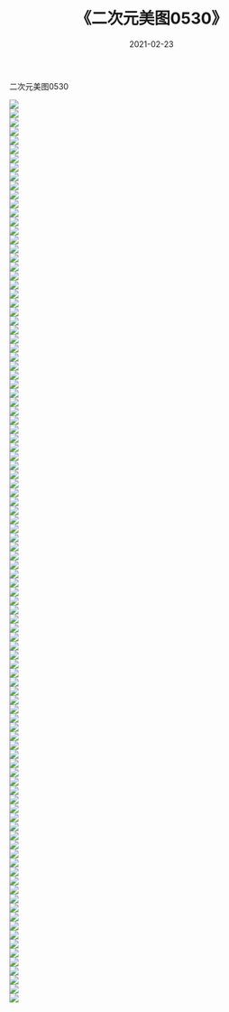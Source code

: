 ﻿---
layout: post
title:  《二次元美图0530》
date:   2021-02-23
img: http://imgx.orgx.ga/二次元/2021/二次元美图0530/000.jpg
categories: [美女, 清纯, 唯美]
---

二次元美图0530

 ![](http://imgx.orgx.ga/二次元/2021/二次元美图0530/001.jpg) <br>![](http://imgx.orgx.ga/二次元/2021/二次元美图0530/002.jpg) <br>![](http://imgx.orgx.ga/二次元/2021/二次元美图0530/003.jpg) <br>![](http://imgx.orgx.ga/二次元/2021/二次元美图0530/004.jpg) <br>![](http://imgx.orgx.ga/二次元/2021/二次元美图0530/005.jpg) <br>![](http://imgx.orgx.ga/二次元/2021/二次元美图0530/006.jpg) <br>![](http://imgx.orgx.ga/二次元/2021/二次元美图0530/007.jpg) <br>![](http://imgx.orgx.ga/二次元/2021/二次元美图0530/008.jpg) <br>![](http://imgx.orgx.ga/二次元/2021/二次元美图0530/009.jpg) <br>![](http://imgx.orgx.ga/二次元/2021/二次元美图0530/010.jpg) <br>![](http://imgx.orgx.ga/二次元/2021/二次元美图0530/011.jpg) <br>![](http://imgx.orgx.ga/二次元/2021/二次元美图0530/012.jpg) <br>![](http://imgx.orgx.ga/二次元/2021/二次元美图0530/013.jpg) <br>![](http://imgx.orgx.ga/二次元/2021/二次元美图0530/014.jpg) <br>![](http://imgx.orgx.ga/二次元/2021/二次元美图0530/015.jpg) <br>![](http://imgx.orgx.ga/二次元/2021/二次元美图0530/016.jpg) <br>![](http://imgx.orgx.ga/二次元/2021/二次元美图0530/017.jpg) <br>![](http://imgx.orgx.ga/二次元/2021/二次元美图0530/018.jpg) <br>![](http://imgx.orgx.ga/二次元/2021/二次元美图0530/019.jpg) <br>![](http://imgx.orgx.ga/二次元/2021/二次元美图0530/020.jpg) <br>![](http://imgx.orgx.ga/二次元/2021/二次元美图0530/021.jpg) <br>![](http://imgx.orgx.ga/二次元/2021/二次元美图0530/022.jpg) <br>![](http://imgx.orgx.ga/二次元/2021/二次元美图0530/023.jpg) <br>![](http://imgx.orgx.ga/二次元/2021/二次元美图0530/024.jpg) <br>![](http://imgx.orgx.ga/二次元/2021/二次元美图0530/025.jpg) <br>![](http://imgx.orgx.ga/二次元/2021/二次元美图0530/026.jpg) <br>![](http://imgx.orgx.ga/二次元/2021/二次元美图0530/027.jpg) <br>![](http://imgx.orgx.ga/二次元/2021/二次元美图0530/028.jpg) <br>![](http://imgx.orgx.ga/二次元/2021/二次元美图0530/029.jpg) <br>![](http://imgx.orgx.ga/二次元/2021/二次元美图0530/030.jpg) <br>![](http://imgx.orgx.ga/二次元/2021/二次元美图0530/031.jpg) <br>![](http://imgx.orgx.ga/二次元/2021/二次元美图0530/032.jpg) <br>![](http://imgx.orgx.ga/二次元/2021/二次元美图0530/033.jpg) <br>![](http://imgx.orgx.ga/二次元/2021/二次元美图0530/034.jpg) <br>![](http://imgx.orgx.ga/二次元/2021/二次元美图0530/035.jpg) <br>![](http://imgx.orgx.ga/二次元/2021/二次元美图0530/036.jpg) <br>![](http://imgx.orgx.ga/二次元/2021/二次元美图0530/037.jpg) <br>![](http://imgx.orgx.ga/二次元/2021/二次元美图0530/038.jpg) <br>![](http://imgx.orgx.ga/二次元/2021/二次元美图0530/039.jpg) <br>![](http://imgx.orgx.ga/二次元/2021/二次元美图0530/040.jpg) <br>![](http://imgx.orgx.ga/二次元/2021/二次元美图0530/041.jpg) <br>![](http://imgx.orgx.ga/二次元/2021/二次元美图0530/042.jpg) <br>![](http://imgx.orgx.ga/二次元/2021/二次元美图0530/043.jpg) <br>![](http://imgx.orgx.ga/二次元/2021/二次元美图0530/044.jpg) <br>![](http://imgx.orgx.ga/二次元/2021/二次元美图0530/045.jpg) <br>![](http://imgx.orgx.ga/二次元/2021/二次元美图0530/046.jpg) <br>![](http://imgx.orgx.ga/二次元/2021/二次元美图0530/047.jpg) <br>![](http://imgx.orgx.ga/二次元/2021/二次元美图0530/048.jpg) <br>![](http://imgx.orgx.ga/二次元/2021/二次元美图0530/049.jpg) <br>![](http://imgx.orgx.ga/二次元/2021/二次元美图0530/050.jpg) <br>![](http://imgx.orgx.ga/二次元/2021/二次元美图0530/051.jpg) <br>![](http://imgx.orgx.ga/二次元/2021/二次元美图0530/052.jpg) <br>![](http://imgx.orgx.ga/二次元/2021/二次元美图0530/053.jpg) <br>![](http://imgx.orgx.ga/二次元/2021/二次元美图0530/054.jpg) <br>![](http://imgx.orgx.ga/二次元/2021/二次元美图0530/055.jpg) <br>![](http://imgx.orgx.ga/二次元/2021/二次元美图0530/056.jpg) <br>![](http://imgx.orgx.ga/二次元/2021/二次元美图0530/057.jpg) <br>![](http://imgx.orgx.ga/二次元/2021/二次元美图0530/058.jpg) <br>![](http://imgx.orgx.ga/二次元/2021/二次元美图0530/059.jpg) <br>![](http://imgx.orgx.ga/二次元/2021/二次元美图0530/060.jpg) <br>![](http://imgx.orgx.ga/二次元/2021/二次元美图0530/061.jpg) <br>![](http://imgx.orgx.ga/二次元/2021/二次元美图0530/062.jpg) <br>![](http://imgx.orgx.ga/二次元/2021/二次元美图0530/063.jpg) <br>![](http://imgx.orgx.ga/二次元/2021/二次元美图0530/064.jpg) <br>![](http://imgx.orgx.ga/二次元/2021/二次元美图0530/065.jpg) <br>![](http://imgx.orgx.ga/二次元/2021/二次元美图0530/066.jpg) <br>![](http://imgx.orgx.ga/二次元/2021/二次元美图0530/067.jpg) <br>![](http://imgx.orgx.ga/二次元/2021/二次元美图0530/068.jpg) <br>![](http://imgx.orgx.ga/二次元/2021/二次元美图0530/069.jpg) <br>![](http://imgx.orgx.ga/二次元/2021/二次元美图0530/070.jpg) <br>![](http://imgx.orgx.ga/二次元/2021/二次元美图0530/071.jpg) <br>![](http://imgx.orgx.ga/二次元/2021/二次元美图0530/072.jpg) <br>![](http://imgx.orgx.ga/二次元/2021/二次元美图0530/073.jpg) <br>![](http://imgx.orgx.ga/二次元/2021/二次元美图0530/074.jpg) <br>![](http://imgx.orgx.ga/二次元/2021/二次元美图0530/075.jpg) <br>![](http://imgx.orgx.ga/二次元/2021/二次元美图0530/076.jpg) <br>![](http://imgx.orgx.ga/二次元/2021/二次元美图0530/077.jpg) <br>![](http://imgx.orgx.ga/二次元/2021/二次元美图0530/078.jpg) <br>![](http://imgx.orgx.ga/二次元/2021/二次元美图0530/079.jpg) <br>![](http://imgx.orgx.ga/二次元/2021/二次元美图0530/080.jpg) <br>![](http://imgx.orgx.ga/二次元/2021/二次元美图0530/081.jpg) <br>![](http://imgx.orgx.ga/二次元/2021/二次元美图0530/082.jpg) <br>![](http://imgx.orgx.ga/二次元/2021/二次元美图0530/083.jpg) <br>![](http://imgx.orgx.ga/二次元/2021/二次元美图0530/084.jpg) <br>![](http://imgx.orgx.ga/二次元/2021/二次元美图0530/085.jpg) <br>![](http://imgx.orgx.ga/二次元/2021/二次元美图0530/086.jpg) <br>![](http://imgx.orgx.ga/二次元/2021/二次元美图0530/087.jpg) <br>![](http://imgx.orgx.ga/二次元/2021/二次元美图0530/088.jpg) <br>![](http://imgx.orgx.ga/二次元/2021/二次元美图0530/089.jpg) <br>![](http://imgx.orgx.ga/二次元/2021/二次元美图0530/090.jpg) <br>![](http://imgx.orgx.ga/二次元/2021/二次元美图0530/091.jpg) <br>![](http://imgx.orgx.ga/二次元/2021/二次元美图0530/092.jpg) <br>![](http://imgx.orgx.ga/二次元/2021/二次元美图0530/093.jpg) <br>![](http://imgx.orgx.ga/二次元/2021/二次元美图0530/094.jpg) <br>![](http://imgx.orgx.ga/二次元/2021/二次元美图0530/095.jpg) <br>![](http://imgx.orgx.ga/二次元/2021/二次元美图0530/096.jpg) <br>![](http://imgx.orgx.ga/二次元/2021/二次元美图0530/097.jpg) <br>![](http://imgx.orgx.ga/二次元/2021/二次元美图0530/098.jpg) <br>![](http://imgx.orgx.ga/二次元/2021/二次元美图0530/099.jpg) <br>![](http://imgx.orgx.ga/二次元/2021/二次元美图0530/100.jpg) <br>
